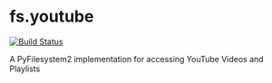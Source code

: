 # fs.youtube

[![Build Status](https://travis-ci.org/merlink01/fs.youtube.svg?branch=master)](https://travis-ci.org/merlink01/fs.youtube)

A PyFilesystem2 implementation for accessing YouTube Videos and Playlists